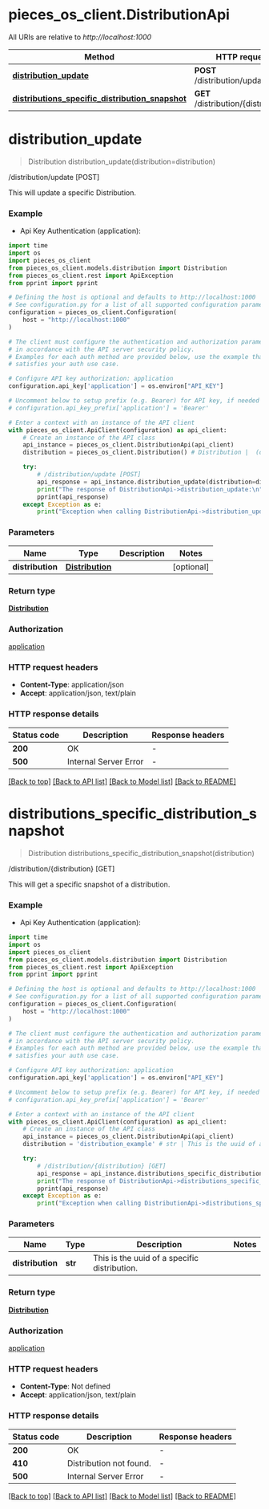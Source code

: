 # pieces_os_client.DistributionApi

All URIs are relative to *http://localhost:1000*

Method | HTTP request | Description
------------- | ------------- | -------------
[**distribution_update**](DistributionApi.md#distribution_update) | **POST** /distribution/update | /distribution/update [POST]
[**distributions_specific_distribution_snapshot**](DistributionApi.md#distributions_specific_distribution_snapshot) | **GET** /distribution/{distribution} | /distribution/{distribution} [GET]


# **distribution_update**
> Distribution distribution_update(distribution=distribution)

/distribution/update [POST]

This will update a specific Distribution.

### Example

* Api Key Authentication (application):
```python
import time
import os
import pieces_os_client
from pieces_os_client.models.distribution import Distribution
from pieces_os_client.rest import ApiException
from pprint import pprint

# Defining the host is optional and defaults to http://localhost:1000
# See configuration.py for a list of all supported configuration parameters.
configuration = pieces_os_client.Configuration(
    host = "http://localhost:1000"
)

# The client must configure the authentication and authorization parameters
# in accordance with the API server security policy.
# Examples for each auth method are provided below, use the example that
# satisfies your auth use case.

# Configure API key authorization: application
configuration.api_key['application'] = os.environ["API_KEY"]

# Uncomment below to setup prefix (e.g. Bearer) for API key, if needed
# configuration.api_key_prefix['application'] = 'Bearer'

# Enter a context with an instance of the API client
with pieces_os_client.ApiClient(configuration) as api_client:
    # Create an instance of the API class
    api_instance = pieces_os_client.DistributionApi(api_client)
    distribution = pieces_os_client.Distribution() # Distribution |  (optional)

    try:
        # /distribution/update [POST]
        api_response = api_instance.distribution_update(distribution=distribution)
        print("The response of DistributionApi->distribution_update:\n")
        pprint(api_response)
    except Exception as e:
        print("Exception when calling DistributionApi->distribution_update: %s\n" % e)
```



### Parameters

Name | Type | Description  | Notes
------------- | ------------- | ------------- | -------------
 **distribution** | [**Distribution**](Distribution.md)|  | [optional] 

### Return type

[**Distribution**](Distribution.md)

### Authorization

[application](../README.md#application)

### HTTP request headers

 - **Content-Type**: application/json
 - **Accept**: application/json, text/plain

### HTTP response details
| Status code | Description | Response headers |
|-------------|-------------|------------------|
**200** | OK |  -  |
**500** | Internal Server Error |  -  |

[[Back to top]](#) [[Back to API list]](../README.md#documentation-for-api-endpoints) [[Back to Model list]](../README.md#documentation-for-models) [[Back to README]](../README.md)

# **distributions_specific_distribution_snapshot**
> Distribution distributions_specific_distribution_snapshot(distribution)

/distribution/{distribution} [GET]

This will get a specific snapshot of a distribution.

### Example

* Api Key Authentication (application):
```python
import time
import os
import pieces_os_client
from pieces_os_client.models.distribution import Distribution
from pieces_os_client.rest import ApiException
from pprint import pprint

# Defining the host is optional and defaults to http://localhost:1000
# See configuration.py for a list of all supported configuration parameters.
configuration = pieces_os_client.Configuration(
    host = "http://localhost:1000"
)

# The client must configure the authentication and authorization parameters
# in accordance with the API server security policy.
# Examples for each auth method are provided below, use the example that
# satisfies your auth use case.

# Configure API key authorization: application
configuration.api_key['application'] = os.environ["API_KEY"]

# Uncomment below to setup prefix (e.g. Bearer) for API key, if needed
# configuration.api_key_prefix['application'] = 'Bearer'

# Enter a context with an instance of the API client
with pieces_os_client.ApiClient(configuration) as api_client:
    # Create an instance of the API class
    api_instance = pieces_os_client.DistributionApi(api_client)
    distribution = 'distribution_example' # str | This is the uuid of a specific distribution.

    try:
        # /distribution/{distribution} [GET]
        api_response = api_instance.distributions_specific_distribution_snapshot(distribution)
        print("The response of DistributionApi->distributions_specific_distribution_snapshot:\n")
        pprint(api_response)
    except Exception as e:
        print("Exception when calling DistributionApi->distributions_specific_distribution_snapshot: %s\n" % e)
```



### Parameters

Name | Type | Description  | Notes
------------- | ------------- | ------------- | -------------
 **distribution** | **str**| This is the uuid of a specific distribution. | 

### Return type

[**Distribution**](Distribution.md)

### Authorization

[application](../README.md#application)

### HTTP request headers

 - **Content-Type**: Not defined
 - **Accept**: application/json, text/plain

### HTTP response details
| Status code | Description | Response headers |
|-------------|-------------|------------------|
**200** | OK |  -  |
**410** | Distribution not found. |  -  |
**500** | Internal Server Error |  -  |

[[Back to top]](#) [[Back to API list]](../README.md#documentation-for-api-endpoints) [[Back to Model list]](../README.md#documentation-for-models) [[Back to README]](../README.md)

